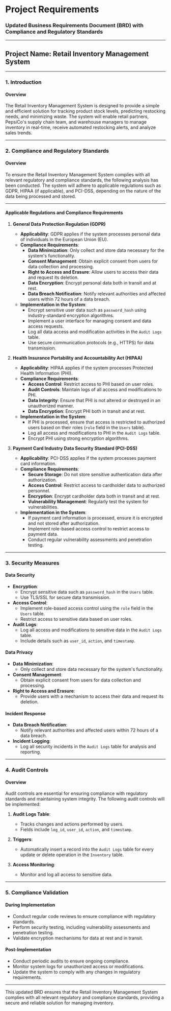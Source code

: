 # Project Requirements

### Updated Business Requirements Document (BRD) with Compliance and Regulatory Standards

---

## Project Name: Retail Inventory Management System

---

### 1. Introduction

#### Overview
The Retail Inventory Management System is designed to provide a simple and efficient solution for tracking product stock levels, predicting restocking needs, and minimizing waste. The system will enable retail partners, PepsiCo's supply chain team, and warehouse managers to manage inventory in real-time, receive automated restocking alerts, and analyze sales trends.

---

### 2. Compliance and Regulatory Standards

#### Overview
To ensure the Retail Inventory Management System complies with all relevant regulatory and compliance standards, the following analysis has been conducted. The system will adhere to applicable regulations such as GDPR, HIPAA (if applicable), and PCI-DSS, depending on the nature of the data being processed and stored.

---

#### Applicable Regulations and Compliance Requirements

1. **General Data Protection Regulation (GDPR)**  
   - **Applicability**: GDPR applies if the system processes personal data of individuals in the European Union (EU).  
   - **Compliance Requirements**:  
     - **Data Minimization**: Only collect and store data necessary for the system's functionality.  
     - **Consent Management**: Obtain explicit consent from users for data collection and processing.  
     - **Right to Access and Erasure**: Allow users to access their data and request its deletion.  
     - **Data Encryption**: Encrypt personal data both in transit and at rest.  
     - **Data Breach Notification**: Notify relevant authorities and affected users within 72 hours of a data breach.  
   - **Implementation in the System**:  
     - Encrypt sensitive user data such as `password_hash` using industry-standard encryption algorithms.  
     - Implement a user interface for managing consent and data access requests.  
     - Log all data access and modification activities in the `Audit Logs` table.  
     - Use secure communication protocols (e.g., HTTPS) for data transmission.  

2. **Health Insurance Portability and Accountability Act (HIPAA)**  
   - **Applicability**: HIPAA applies if the system processes Protected Health Information (PHI).  
   - **Compliance Requirements**:  
     - **Access Control**: Restrict access to PHI based on user roles.  
     - **Audit Controls**: Maintain logs of all access and modifications to PHI.  
     - **Data Integrity**: Ensure that PHI is not altered or destroyed in an unauthorized manner.  
     - **Data Encryption**: Encrypt PHI both in transit and at rest.  
   - **Implementation in the System**:  
     - If PHI is processed, ensure that access is restricted to authorized users based on their roles (`role` field in the `Users` table).  
     - Log all access and modifications to PHI in the `Audit Logs` table.  
     - Encrypt PHI using strong encryption algorithms.  

3. **Payment Card Industry Data Security Standard (PCI-DSS)**  
   - **Applicability**: PCI-DSS applies if the system processes payment card information.  
   - **Compliance Requirements**:  
     - **Secure Storage**: Do not store sensitive authentication data after authorization.  
     - **Access Control**: Restrict access to cardholder data to authorized personnel.  
     - **Encryption**: Encrypt cardholder data both in transit and at rest.  
     - **Vulnerability Management**: Regularly test the system for vulnerabilities.  
   - **Implementation in the System**:  
     - If payment card information is processed, ensure it is encrypted and not stored after authorization.  
     - Implement role-based access control to restrict access to payment data.  
     - Conduct regular vulnerability assessments and penetration testing.  

---

### 3. Security Measures

#### Data Security
- **Encryption**:  
  - Encrypt sensitive data such as `password_hash` in the `Users` table.  
  - Use TLS/SSL for secure data transmission.  
- **Access Control**:  
  - Implement role-based access control using the `role` field in the `Users` table.  
  - Restrict access to sensitive data based on user roles.  
- **Audit Logs**:  
  - Log all access and modifications to sensitive data in the `Audit Logs` table.  
  - Include details such as `user_id`, `action`, and `timestamp`.  

#### Data Privacy
- **Data Minimization**:  
  - Only collect and store data necessary for the system's functionality.  
- **Consent Management**:  
  - Obtain explicit consent from users for data collection and processing.  
- **Right to Access and Erasure**:  
  - Provide users with a mechanism to access their data and request its deletion.  

#### Incident Response
- **Data Breach Notification**:  
  - Notify relevant authorities and affected users within 72 hours of a data breach.  
- **Incident Logging**:  
  - Log all security incidents in the `Audit Logs` table for analysis and reporting.  

---

### 4. Audit Controls

#### Overview
Audit controls are essential for ensuring compliance with regulatory standards and maintaining system integrity. The following audit controls will be implemented:

1. **Audit Logs Table**:  
   - Tracks changes and actions performed by users.  
   - Fields include `log_id`, `user_id`, `action`, and `timestamp`.  

2. **Triggers**:  
   - Automatically insert a record into the `Audit Logs` table for every update or delete operation in the `Inventory` table.  

3. **Access Monitoring**:  
   - Monitor and log all access to sensitive data.  

---

### 5. Compliance Validation

#### During Implementation
- Conduct regular code reviews to ensure compliance with regulatory standards.  
- Perform security testing, including vulnerability assessments and penetration testing.  
- Validate encryption mechanisms for data at rest and in transit.  

#### Post-Implementation
- Conduct periodic audits to ensure ongoing compliance.  
- Monitor system logs for unauthorized access or modifications.  
- Update the system to comply with any changes in regulatory requirements.  

---

This updated BRD ensures that the Retail Inventory Management System complies with all relevant regulatory and compliance standards, providing a secure and reliable solution for managing inventory.